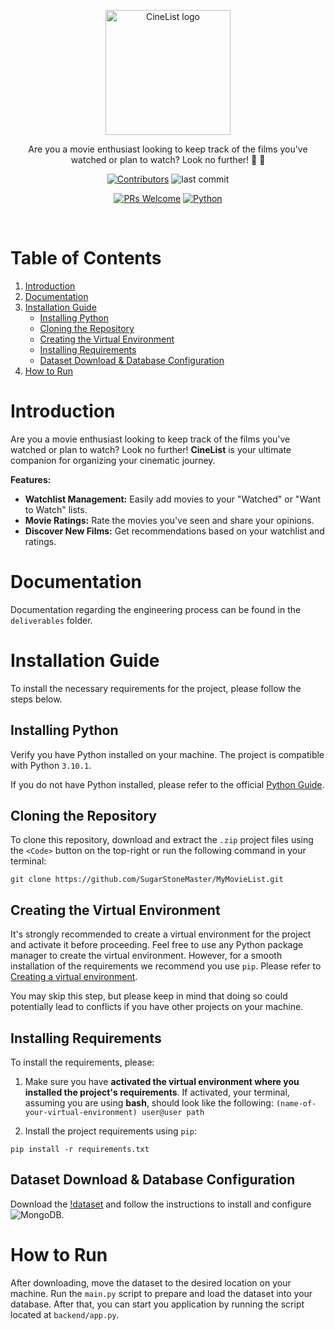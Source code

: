 <p align="center">
     <img width="200" src="https://github.com/SugarStoneMaster/MyMovieList/assets/58223071/9ce5f855-2f55-4dea-b6b1-24911ce02a71" alt="CineList logo">
</p>

<p align="center">
 Are you a movie enthusiast looking to keep track of the films you've watched or plan to watch? Look no further! 🎥 🥳
</p>

<p align="center">
<a href="#"><img src="https://img.shields.io/github/contributors/SugarStoneMaster/MyMovieList?style=for-the-badge" alt="Contributors"/></a>
<img src="https://img.shields.io/github/last-commit/SugarStoneMaster/MyMovieList?style=for-the-badge" alt="last commit">
</p>
<p align="center">
<a href="#"><img src="https://img.shields.io/badge/PRs-welcome-brightgreen?style=for-the-badge" alt="PRs Welcome"/></a>
<a href="#"><img src="https://img.shields.io/badge/languages-Swift, Python-blue?style=for-the-badge" alt="Python"/></a>
</p>

<br>

# Table of Contents

1. [Introduction](#introduction)
2. [Documentation](#documentation)
3. [Installation Guide](#installation-guide)
   - [Installing Python](#installing-python)
   - [Cloning the Repository](#cloning-the-repository)
   - [Creating the Virtual Environment](#creating-the-virtual-environment)
   - [Installing Requirements](#installing-requirements)
   - [Dataset Download & Database Configuration](#dataset-download-&-database-configuration)
4. [How to Run](#how-to-run)

# Introduction

Are you a movie enthusiast looking to keep track of the films you've watched or plan to watch? Look no further! **CineList** is your ultimate companion for organizing your cinematic journey. 

**Features:**

- **Watchlist Management:** Easily add movies to your "Watched" or "Want to Watch" lists.
- **Movie Ratings:** Rate the movies you've seen and share your opinions.
- **Discover New Films:** Get recommendations based on your watchlist and ratings.

# Documentation

Documentation regarding the engineering process can be found in the `deliverables` folder. 

# Installation Guide
To install the necessary requirements for the project, please follow the steps below.

## Installing Python
Verify you have Python installed on your machine. The project is compatible with Python `3.10.1`.

If you do not have Python installed, please refer to the official [Python Guide](https://www.python.org/downloads/).

## Cloning the Repository 
To clone this repository, download and extract the `.zip` project files using the `<Code>` button on the top-right or run the following command in your terminal:
```shell 
git clone https://github.com/SugarStoneMaster/MyMovieList.git
```

## Creating the Virtual Environment 
It's strongly recommended to create a virtual environment for the project and activate it before proceeding. 
Feel free to use any Python package manager to create the virtual environment. However, for a smooth installation of the requirements we recommend you use `pip`. Please refer to [Creating a virtual environment](https://packaging.python.org/en/latest/guides/installing-using-pip-and-virtual-environments/#creating-a-virtual-environment).

You may skip this step, but please keep in mind that doing so could potentially lead to conflicts if you have other projects on your machine. 
## Installing Requirements
To install the requirements, please: 
1. Make sure you have **activated the virtual environment where you installed the project's requirements**. If activated, your terminal, assuming you are using **bash**, should look like the following: ``(name-of-your-virtual-environment) user@user path``

2. Install the project requirements using `pip`:
```shell 
pip install -r requirements.txt
```

## Dataset Download & Database Configuration 

Download the [!dataset](https://www.kaggle.com/datasets/alanvourch/tmdb-movies-daily-updates) and follow the instructions to install and configure ![MongoDB](https://www.mongodb.com/). 

# How to Run 

After downloading, move the dataset to the desired location on your machine. Run the `main.py` script to prepare and load the dataset into your database. 
After that, you can start you application by running the script located at `backend/app.py`. 
